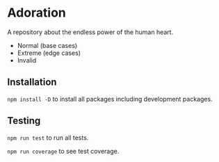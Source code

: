 # Adoration

A repository about the endless power of the human heart.

- Normal (base cases)
- Extreme (edge cases)
- Invalid

## Installation

`npm install -D` to install all packages including development packages.

## Testing

`npm run test` to run all tests.

`npm run coverage` to see test coverage.
